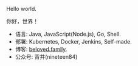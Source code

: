 Hello world.

你好，世界！

- 语言: Java, JavaScript(Node.js), Go, Shell.
- 部署: Kubernetes, Docker, Jenkins, Self-made.
- 博客: [beloved.family](https://beloved.family).
- 公众号: 背井(nineteen84)
